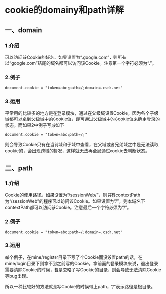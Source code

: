 <!--
 * @Description: 
 * @Author: Linxian Hong
 * @Date: 2021-10-21 15:59:32
 * @LastEditTime: 2021-10-21 16:18:38
 * @LastEditors: Linxian Hong
-->
# cookie的domainy和path详解

一、domain
--------

### 1.介绍

可以访问该Cookie的域名。如果设置为“.google.com”，则所有以“google.com”结尾的域名都可以访问该Cookie。注意第一个字符必须为“.”。

### 2.例子

    document.cookie = "token=abc;path=/;domain=.csdn.net"

### 3.运用

平常用的比较多的地方是在登录模块，通过在父级域设置Cookie，因为各个子级域都可以拿到父级域中的Cookie值，即可通过父级域中的Cookie值来确定登录的状态。而如果2中例子写成如下

    document.cookie = "token=abc;path=/;"

则会导致Cookie只有在当前域和子域中查看，在父域或者兄弟域之中是无法读取cookie的，会出现跨域的情况，这样就无法再全局通过cookie去判断状态。

二、path
------

### 1.介绍

Cookie的使用路径。如果设置为“/sessionWeb/”，则只有contextPath为“/sessionWeb”的程序可以访问该Cookie。如果设置为“/”，则本域名下contextPath都可以访问该Cookie。注意最后一个字符必须为“/”。

### 2.例子

    document.cookie = "token=abc;path=/;domain=.csdn.net"

### 3.运用

举个例子，在mine/register目录下写了个Cookie而没设置path的话，在mine/login目录下则拿不到之前写的Cookie。拿前面的登录模块来说，退出登录需要清除Cookie的时候，若是忽略了写Cookie的目录，则会导致无法清除Cookie等bug出现。

所以一种比较好的方法就是写Cookie的时候带上path，“/”表示路径是根目录。